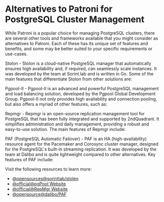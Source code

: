 # Alternatives to Patroni for PostgreSQL Cluster Management

While Patroni is a popular choice for managing PostgreSQL clusters, there are several other tools and frameworks available that you might consider as alternatives to Patroni. Each of these has its unique set of features and benefits, and some may be better suited to your specific requirements or use-cases.

Stolon - Stolon is a cloud-native PostgreSQL manager that automatically ensures high availability and, if required, can seamlessly scale instances. It was developed by the team at Sorint.lab and is written in Go. Some of the main features that differentiate Stolon from other solutions are:

Pgpool-II - Pgpool-II is an advanced and powerful PostgreSQL management and load balancing solution, developed by the Pgpool Global Development Group. Pgpool-II not only provides high availability and connection pooling, but also offers a myriad of other features, such as:

Repmgr - Repmgr is an open-source replication management tool for PostgreSQL that has been fully integrated and supported by 2ndQuadrant. It simplifies administration and daily management, providing a robust and easy-to-use solution. The main features of Repmgr include:

PAF (PostgreSQL Automatic Failover) - PAF is an HA (high-availability) resource agent for the Pacemaker and Corosync cluster manager, designed for the PostgreSQL's built-in streaming replication. It was developed by the team at Dalibo and is quite lightweight compared to other alternatives. Key features of PAF include:

Visit the following resources to learn more:

- [@opensources@sorintlab/stolen](https://github.com/sorintlab/stolon)
- [@official@pgPool Website](https://www.pgpool.net/mediawiki/index.php/Main_Page)
- [@official@RepMgr Website](https://repmgr.org/)
- [@opensource@dalibo/PAF](https://github.com/dalibo/PAF)